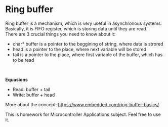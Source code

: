 # Ring buffer

Ring buffer is a mechanism, which is very useful in asynchronous systems. Basically, it is FIFO register, which is storing data until they are read. <br />
There are 3 crucial things you need to know about it: <br />
* char* buffer is a pointer to the beggining of string, where data is strored <br />
* head is a pointer to the place, where next variable will be stored <br />
* tail is a pointer to the place, where first variable of the buffer, which has to be read <br />
<br />

**Equasions**
* Read:   buffer + tail
* Write:  buffer + head

More about the concept: https://www.embedded.com/ring-buffer-basics/

This is homework for Microcontroller Applications subject. Feel free to use it. <br />
